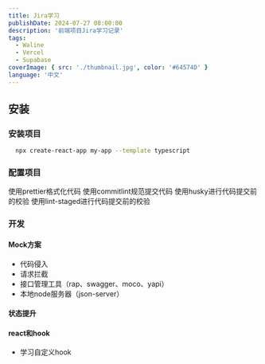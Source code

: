 ```yaml
---
title: Jira学习
publishDate: 2024-07-27 08:00:00
description: '前端项目Jira学习记录'
tags:
  - Waline
  - Vercel
  - Supabase
coverImage: { src: './thumbnail.jpg', color: '#64574D' }
language: '中文'
---
```


## 安装

### 安装项目

``` bash
  npx create-react-app my-app --template typescript
```
 
### 配置项目
使用prettier格式化代码
使用commitlint规范提交代码
使用husky进行代码提交前的校验
使用lint-staged进行代码提交前的校验

### 开发
#### Mock方案
- 代码侵入
- 请求拦截
- 接口管理工具（rap、swagger、moco、yapi）
- 本地node服务器（json-server）

#### 状态提升


#### react和hook
- 学习自定义hook